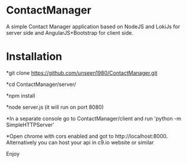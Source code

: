 ContactManager
==============

A simple Contact Manager application based on NodeJS and LokiJs for server side and AngularJS+Bootstrap for client side.

Installation
============

*git clone https://github.com/unseen1980/ContactManager.git

*cd ContactManager/server/

*npm install

*node server.js (it will run on port 8080)

*In a separate console go to ContactManager/client and run 'python -m SimpleHTTPServer'

*Open chrome with cors enabled and got to http://localhost:8000. Alternatively you can 
host your api in c9.io website or similar

Enjoy




